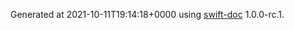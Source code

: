 Generated at 2021-10-11T19:14:18+0000 using [swift-doc](https://github.com/SwiftDocOrg/swift-doc) 1.0.0-rc.1.
